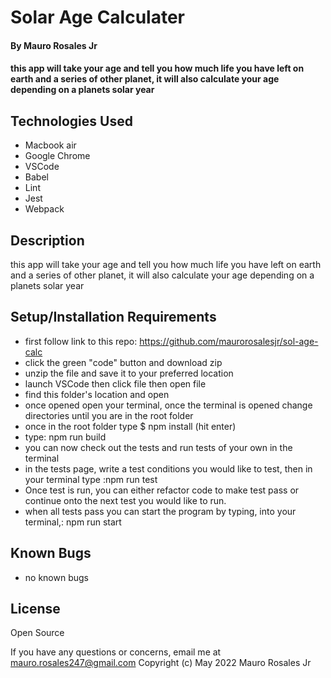 # Solar Age Calculater

#### By Mauro Rosales Jr

#### this app will take your age and tell you how much life you have left on earth and a series of other planet, it will also calculate your age depending on a planets solar year

## Technologies Used

* Macbook air
* Google Chrome
* VSCode
* Babel
* Lint
* Jest
* Webpack

## Description

this app will take your age and tell you how much life you have left on earth and a series of other planet, it will also calculate your age depending on a planets solar year


## Setup/Installation Requirements

* first follow link to this repo: https://github.com/maurorosalesjr/sol-age-calc
* click the green "code" button and download zip
* unzip the file and save it to your preferred location
* launch VSCode then click file then open file
* find this folder's location and open 
* once opened open your terminal, once the terminal is opened change directories until you are in the root folder
* once in the root folder type $ npm install (hit enter)
* type: npm run build
* you can now check out the tests and run tests of your own in the terminal
* in the tests page, write a test conditions you would like to test, then in your terminal type :npm run test
* Once test is run, you can either refactor code to make test pass or continue onto the next test you would like to run.
* when all tests pass you can start the program by typing, into your terminal,: npm run start


## Known Bugs

* no known bugs

## License
Open Source

If you have any questions or concerns, email me at mauro.rosales247@gmail.com
Copyright (c) May 2022 Mauro Rosales Jr

